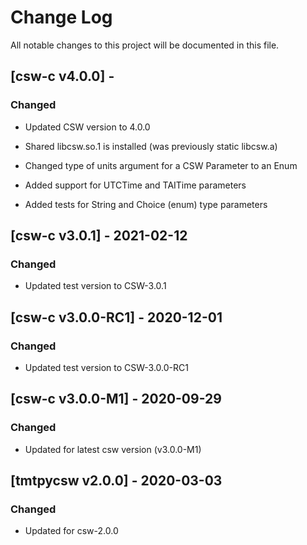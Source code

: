 # Change Log
All notable changes to this project will be documented in this file.

## [csw-c v4.0.0] - 

### Changed

- Updated CSW version to 4.0.0

- Shared libcsw.so.1 is installed (was previously static libcsw.a)

- Changed type of units argument for a CSW Parameter to an Enum

- Added support for UTCTime and TAITime parameters

- Added tests for String and Choice (enum) type parameters

## [csw-c v3.0.1] - 2021-02-12

### Changed

- Updated test version to CSW-3.0.1

## [csw-c v3.0.0-RC1] - 2020-12-01

### Changed

- Updated test version to CSW-3.0.0-RC1

## [csw-c v3.0.0-M1] - 2020-09-29

### Changed

- Updated for latest csw version (v3.0.0-M1)

## [tmtpycsw v2.0.0] - 2020-03-03

### Changed

- Updated for csw-2.0.0
